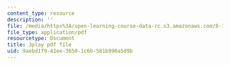 ```yaml
---
content_type: resource
description: ''
file: /media/https%3A/open-learning-course-data-rc.s3.amazonaws.com/8-13-14-experimental-physics-i-ii-junior-lab-fall-2016-spring-2017/9aebd1f941ee36501c6b581b990a5d9b_xvv_edVc-ME.pdf
file_type: application/pdf
resourcetype: Document
title: 3play pdf file
uid: 9aebd1f9-41ee-3650-1c6b-581b990a5d9b
---
```

